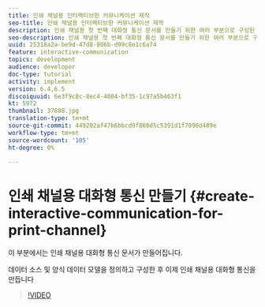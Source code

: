 ```yaml
---
title: 인쇄 채널용 인터랙티브한 커뮤니케이션 제작
seo-title: 인쇄 채널용 인터랙티브한 커뮤니케이션 제작
description: 인쇄 채널용 첫 번째 대화형 통신 문서를 만들기 위한 여러 부분으로 구성된 자습서의 6부분입니다. 이 부분에서는 인쇄 채널용 대화형 통신 문서가 만들어집니다.
seo-description: 인쇄 채널용 첫 번째 대화형 통신 문서를 만들기 위한 여러 부분으로 구성된 자습서의 6부분입니다. 이 부분에서는 인쇄 채널용 대화형 통신 문서가 만들어집니다.
uuid: 25318a2a-be9d-47d8-806b-d99c8e1c6a74
feature: interactive-communication
topics: development
audience: developer
doc-type: tutorial
activity: implement
version: 6.4,6.5
discoiquuid: 6e3f9c8c-8ec4-4084-bf35-1c97a5b463f1
kt: 5972
thumbnail: 37888.jpg
translation-type: tm+mt
source-git-commit: 449202af47b6bbcd9f860d5c5391d1f7096d489e
workflow-type: tm+mt
source-wordcount: '105'
ht-degree: 0%

---
```



# 인쇄 채널용 대화형 통신 만들기 {#create-interactive-communication-for-print-channel}

이 부분에서는 인쇄 채널용 대화형 통신 문서가 만들어집니다.

데이터 소스 및 양식 데이터 모델을 정의하고 구성한 후 이제 인쇄 채널용 대화형 통신을 만듭니다

>[!VIDEO](https://video.tv.adobe.com/v/37888/?quality=9)
